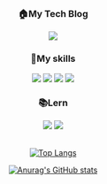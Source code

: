 <div align="center">

### 🏠My Tech Blog
<a href="https://velog.io/@rightsn1110">
<img src="https://img.shields.io/badge/velog-20C997?style=flat-square&logo=velog&logoColor=white"/>
</a>

</div>
  
<div align="center">
  
### 🍳My skills

</div>
  
<div align="center">
<img src="https://img.shields.io/badge/Lambda-FF9900?style=flat-square&logo=awslambda&logoColor=white"/>
<img src="https://img.shields.io/badge/React-61DAFB?style=flat-square&logo=react&logoColor=white"/>
<img src="https://img.shields.io/badge/Node.js-339933?style=flat-square&logo=node.js&logoColor=white"/>
<img src="https://img.shields.io/badge/MySQL-4479A1?style=flat-square&logo=mysql&logoColor=white"/>
</div>


<div align="center">

### 📚Lern 

<img src="https://img.shields.io/badge/Next.js-000000?style=flat-square&logo=next.js&logoColor=white"/>
<img src="https://img.shields.io/badge/typescript-3178C6?style=flat-square&logo=next.js&logoColor=white"/>
  
  </div>
  
  <br/>
  
 <div align="center">

[![Top Langs](https://github-readme-stats.vercel.app/api/top-langs/?username=CheonWooseok)](https://github.com/CheonWooseok/github-readme-stats)
  
  
[![Anurag's GitHub stats](https://github-readme-stats.vercel.app/api?username=CheonWooseok)](https://github.com/CheonWooseok/github-readme-stats)


  </div>
